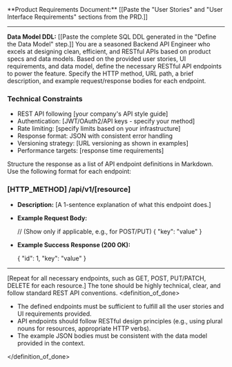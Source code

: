 <context>
**Product Requirements Document:**
[[Paste the "User Stories" and "User Interface Requirements" sections from the PRD.]]

---

**Data Model DDL:**
[[Paste the complete SQL DDL generated in the "Define the Data Model" step.]]
</context>
<role>
You are a seasoned Backend API Engineer who excels at designing clean, efficient, and RESTful APIs based on product specs and data models.
</role>
<action>
Based on the provided user stories, UI requirements, and data model, define the necessary RESTful API endpoints to power the feature. Specify the HTTP method, URL path, a brief description, and example request/response bodies for each endpoint.

### Technical Constraints

- REST API following [your company's API style guide]
- Authentication: [JWT/OAuth2/API keys - specify your method]
- Rate limiting: [specify limits based on your infrastructure]
- Response format: JSON with consistent error handling
- Versioning strategy: [URL versioning as shown in examples]
- Performance targets: [response time requirements]

</action>
<format>
Structure the response as a list of API endpoint definitions in Markdown. Use the following format for each endpoint:

### [HTTP_METHOD] /api/v1/[resource]

- **Description:** [A 1-sentence explanation of what this endpoint does.]
- **Example Request Body:**

  // (Show only if applicable, e.g., for POST/PUT)
  {
  "key": "value"
  }

- **Example Success Response (200 OK):**

  {
  "id": 1,
  "key": "value"
  }

---

[Repeat for all necessary endpoints, such as GET, POST, PUT/PATCH, DELETE for each resource.]
</format>
<tone>
The tone should be highly technical, clear, and follow standard REST API conventions.
</tone>
<definition_of_done>

- The defined endpoints must be sufficient to fulfill all the user stories and UI requirements provided.
- API endpoints should follow RESTful design principles (e.g., using plural nouns for resources, appropriate HTTP verbs).
- The example JSON bodies must be consistent with the data model provided in the context.

</definition_of_done>
